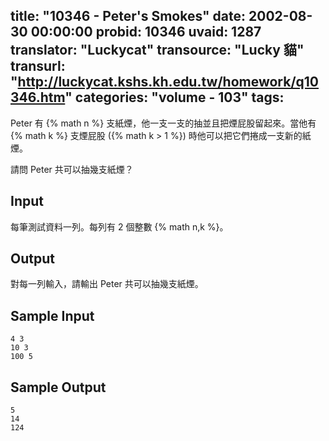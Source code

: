 title: "10346 - Peter's Smokes"
date: 2002-08-30 00:00:00
probid: 10346
uvaid: 1287
translator: "Luckycat"
transource: "Lucky 貓"
transurl: "http://luckycat.kshs.kh.edu.tw/homework/q10346.htm"
categories: "volume - 103"
tags:
---

Peter 有 {% math n %} 支紙煙，他一支一支的抽並且把煙屁股留起來。當他有 {% math k %} 支煙屁股 ({% math k > 1 %}) 時他可以把它們捲成一支新的紙煙。

請問 Peter 共可以抽幾支紙煙？

## Input ##

每筆測試資料一列。每列有 2 個整數 {% math n,k %}。

## Output ##

對每一列輸入，請輸出 Peter 共可以抽幾支紙煙。

## Sample Input ##

	4 3
	10 3
	100 5

## Sample Output ##

	5
	14
	124
